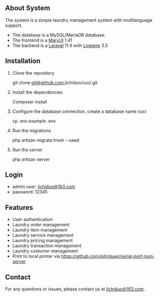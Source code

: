 ## About System
The system is a simple laundry management system with multilanguage support.
- The database is a MySQL/MariaDB database.
- The frontend is a [MaryUI](https://mary-ui.com/) 1.41
- The backend is a [Laravel](https://laravel.com/) 11.9 with [Livewire](https://livewire.laravel.com/) 3.5

## Installation
1. Clone the repository

    git clone git@github.com:jichiduo/cuci.git

2. Install the dependencies 

    Composer install

3. Configure the database connection, create a database name cuci

    cp .env.example .env

4. Run the migrations 

    php artisan migrate:fresh --seed
    
5. Run the server 

    php artisan server

## Login

- admin user: jichiduo@163.com 
- password: 12345

## Features
- User authentication
- Laundry order management
- Laundry item management
- Laundry service management
- Laundry pricing management
- Laundry transaction management
- Laundry customer management
- Print to local printer via https://github.com/johnlauer/serial-port-json-server

## Contact
For any questions or issues, please contact us at [jichiduo@163.com](mailto:jichiduo@163.com).